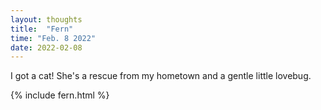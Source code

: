 ```yaml
---
layout: thoughts
title:  "Fern"
time: "Feb. 8 2022"
date: 2022-02-08
---
```


I got a cat! She's a rescue from my hometown and a gentle little lovebug. 


{% include fern.html %}
